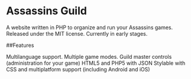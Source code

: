 # Assassins Guild
A website written in PHP to organize and run your Assassins games. Released under the MIT license. Currently in early stages.

##Features

Multilanguage support.
Multiple game modes.
Guild master controls (administration for your game)
HTML5 and PHP5 with JSON
Stylable with CSS and multiplatform support (including Android and iOS)
